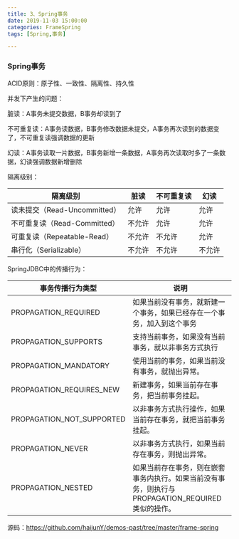```yaml
---
title: 3、Spring事务
date: 2019-11-03 15:00:00
categories: FrameSpring
tags: [Spring,事务]

---
```


### Spring事务

ACID原则：原子性、一致性、隔离性、持久性

并发下产生的问题：

脏读：A事务未提交数据，B事务却读到了

不可重复读：A事务读数据，B事务修改数据未提交，A事务再次读到的数据变了，不可重复读强调数据的更新

幻读：A事务读取一片数据，B事务新增一条数据，A事务再次读取时多了一条数据，幻读强调数据新增删除

隔离级别：

| 隔离级别                     | 脏读   | 不可重复读 | 幻读   |
| ---------------------------- | ------ | ---------- | ------ |
| 读未提交（Read-Uncommitted） | 允许   | 允许       | 允许   |
| 不可重复读（Read-Committed） | 不允许 | 允许       | 允许   |
| 可重复读（Repeatable-Read）  | 不允许 | 不允许     | 允许   |
| 串行化（Serializable）       | 不允许 | 不允许     | 不允许 |

SpringJDBC中的传播行为：

| 事务传播行为类型          | 说明                                                         |
| ------------------------- | ------------------------------------------------------------ |
| PROPAGATION_REQUIRED      | 如果当前没有事务，就新建一个事务，如果已经存在一个事务，加入到这个事务 |
| PROPAGATION_SUPPORTS      | 支持当前事务，如果没有当前事务，就以非事务方式执行           |
| PROPAGATION_MANDATORY     | 使用当前的事务，如果当前没有事务，就抛出异常。               |
| PROPAGATION_REQUIRES_NEW  | 新建事务，如果当前存在事务，把当前事务挂起。                 |
| PROPAGATION_NOT_SUPPORTED | 以非事务方式执行操作，如果当前存在事务，就把当前事务挂起。   |
| PROPAGATION_NEVER         | 以非事务方式执行，如果当前存在事务，则抛出异常。             |
| PROPAGATION_NESTED        | 如果当前存在事务，则在嵌套事务内执行。如果当前没有事务，则执行与PROPAGATION_REQUIRED类似的操作。 |

源码：https://github.com/haijunY/demos-past/tree/master/frame-spring